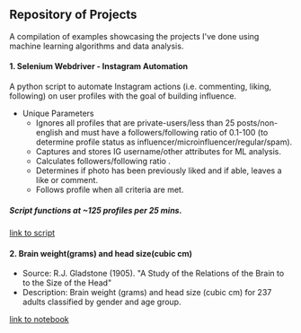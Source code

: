 
## Repository of Projects

A compilation of examples showcasing the projects I've done using machine learning algorithms and data analysis.

#### 1. Selenium Webdriver - Instagram Automation
A python script to automate Instagram actions (i.e. commenting, liking, following) on user profiles with the goal of building influence. 

- Unique Parameters
  - Ignores all profiles that are private-users/less than 25 posts/non-english and must have a followers/following ratio of 0.1-100 (to determine profile status as influencer/microinfluencer/regular/spam).
  - Captures and stores IG username/other attributes for ML analysis.
  - Calculates followers/following ratio .
  - Determines if photo has been previously liked and if able, leaves a like or comment.
  - Follows profile when all criteria are met.
##### Script functions at ~125 profiles per 25 mins. 

[link to script](https://github.com/jimcel-tangonan/exploring-datasets/tree/master/%5B1%5Dautomate-instagram-actions)


#### 2. Brain weight(grams) and head size(cubic cm)
  - Source: R.J. Gladstone (1905). "A Study of the Relations of the Brain to to the Size of the Head"
  - Description: Brain weight (grams) and head size (cubic cm) for 237 adults classified by gender and age group.
  
  [link to notebook](https://github.com/jimcel-tangonan/exploring-datasets/blob/master/%5B2%5Dmachine-learning/Brain%20weight(grams)%20and%20head%20size(cubic%20cm).ipynb)

